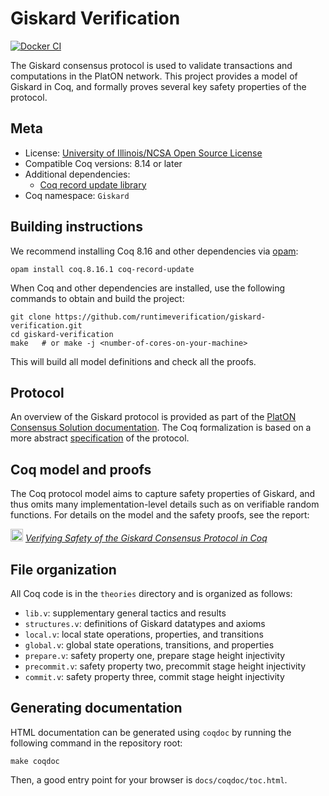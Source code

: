 # Giskard Verification

[![Docker CI][docker-action-shield]][docker-action-link]

[docker-action-shield]: https://github.com/runtimeverification/giskard-verification/workflows/Docker%20CI/badge.svg?branch=master
[docker-action-link]: https://github.com/runtimeverification/giskard-verification/actions?query=workflow:"Docker%20CI"




The Giskard consensus protocol is used to validate transactions and computations
in the PlatON network. This project provides a model of Giskard in Coq, and formally
proves several key safety properties of the protocol.

## Meta

- License: [University of Illinois/NCSA Open Source License](LICENSE.md)
- Compatible Coq versions: 8.14 or later
- Additional dependencies:
  - [Coq record update library](https://github.com/tchajed/coq-record-update)
- Coq namespace: `Giskard`

## Building instructions

We recommend installing Coq 8.16 and other dependencies
via [opam](http://opam.ocaml.org/doc/Install.html):
```shell
opam install coq.8.16.1 coq-record-update
```
When Coq and other dependencies are installed, use the following commands
to obtain and build the project:
```shell
git clone https://github.com/runtimeverification/giskard-verification.git
cd giskard-verification
make   # or make -j <number-of-cores-on-your-machine>
```
This will build all model definitions and check all the proofs.

## Protocol

An overview of the Giskard protocol is provided as part of the
[PlatON Consensus Solution documentation](https://devdocs.platon.network/docs/en/PlatON_Solution/).
The Coq formalization is based on a more abstract [specification](https://arxiv.org/abs/2010.02124)
of the protocol.

## Coq model and proofs

The Coq protocol model aims to capture safety properties of Giskard, and thus omits
many implementation-level details such as on verifiable random functions.
For details on the model and the safety proofs, see the report:

<img src="resources/pdf-icon.png" alt="PDF" width="20" /> *[Verifying Safety of the Giskard Consensus Protocol in Coq](https://github.com/runtimeverification/giskard-verification/blob/master/report/report.pdf)*

## File organization

All Coq code is in the `theories` directory and is organized as follows:

- `lib.v`: supplementary general tactics and results
- `structures.v`: definitions of Giskard datatypes and axioms
- `local.v`: local state operations, properties, and transitions
- `global.v`: global state operations, transitions, and properties
- `prepare.v`: safety property one, prepare stage height injectivity
- `precommit.v`: safety property two, precommit stage height injectivity
- `commit.v`: safety property three, commit stage height injectivity

## Generating documentation

HTML documentation can be generated using `coqdoc` by running the following
command in the repository root:
```
make coqdoc
```
Then, a good entry point for your browser is `docs/coqdoc/toc.html`.
